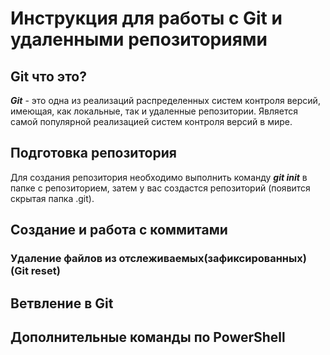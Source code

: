 # Инструкция для работы с Git и удаленными репозиториями


## Git что это?
***Git*** - это одна из реализаций распределенных систем контроля версий, имеющая, как локальные, так и удаленные репозитории. Является самой популярной реализацией систем контроля версий в мире.


## Подготовка репозитория
Для создания репозитория необходимо выполнить команду ***git init*** в папке с репозиторием, затем у вас создастся репозиторий (появится скрытая папка .git).

## Создание и работа с коммитами


### Удаление файлов из отслеживаемых(зафиксированных) (Git reset)


## Ветвление в Git



## Дополнительные команды по PowerShell